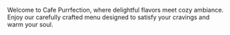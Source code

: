 Welcome to Cafe Purrfection, where delightful flavors meet cozy ambiance. Enjoy our carefully crafted menu designed to satisfy your cravings and warm your soul.
